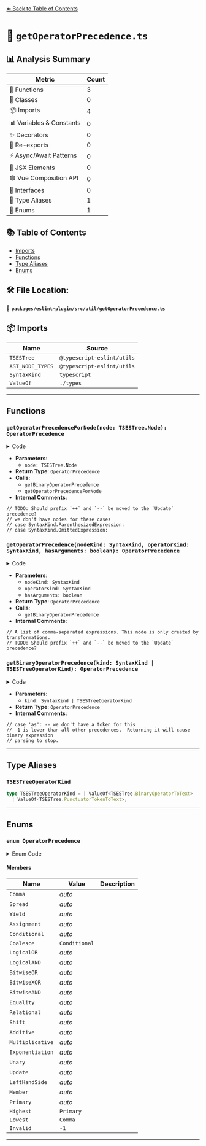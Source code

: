 [⬅️ Back to Table of Contents](../../../../index.md)

# 📄 `getOperatorPrecedence.ts`

## 📊 Analysis Summary

| Metric | Count |
|--------|-------|
| 🔧 Functions | 3 |
| 🧱 Classes | 0 |
| 📦 Imports | 4 |
| 📊 Variables & Constants | 0 |
| ✨ Decorators | 0 |
| 🔄 Re-exports | 0 |
| ⚡ Async/Await Patterns | 0 |
| 💠 JSX Elements | 0 |
| 🟢 Vue Composition API | 0 |
| 📐 Interfaces | 0 |
| 📑 Type Aliases | 1 |
| 🎯 Enums | 1 |

## 📚 Table of Contents

- [Imports](#imports)
- [Functions](#functions)
- [Type Aliases](#type-aliases)
- [Enums](#enums)

## 🛠️ File Location:
📂 **`packages/eslint-plugin/src/util/getOperatorPrecedence.ts`**

## 📦 Imports

| Name | Source |
|------|--------|
| `TSESTree` | `@typescript-eslint/utils` |
| `AST_NODE_TYPES` | `@typescript-eslint/utils` |
| `SyntaxKind` | `typescript` |
| `ValueOf` | `./types` |


---

## Functions

### `getOperatorPrecedenceForNode(node: TSESTree.Node): OperatorPrecedence`

<details><summary>Code</summary>

```ts
export function getOperatorPrecedenceForNode(
  node: TSESTree.Node,
): OperatorPrecedence {
  switch (node.type) {
    case AST_NODE_TYPES.SpreadElement:
    case AST_NODE_TYPES.RestElement:
      return OperatorPrecedence.Spread;

    case AST_NODE_TYPES.YieldExpression:
    case AST_NODE_TYPES.ArrowFunctionExpression:
      return OperatorPrecedence.Yield;

    case AST_NODE_TYPES.ConditionalExpression:
      return OperatorPrecedence.Conditional;

    case AST_NODE_TYPES.SequenceExpression:
      return OperatorPrecedence.Comma;

    case AST_NODE_TYPES.AssignmentExpression:
    case AST_NODE_TYPES.BinaryExpression:
    case AST_NODE_TYPES.LogicalExpression:
      switch (node.operator) {
        case '==':
        case '+=':
        case '-=':
        case '**=':
        case '*=':
        case '/=':
        case '%=':
        case '<<=':
        case '>>=':
        case '>>>=':
        case '&=':
        case '^=':
        case '|=':
        case '||=':
        case '&&=':
        case '??=':
          return OperatorPrecedence.Assignment;

        default:
          return getBinaryOperatorPrecedence(node.operator);
      }

    case AST_NODE_TYPES.TSTypeAssertion:
    case AST_NODE_TYPES.TSNonNullExpression:
    case AST_NODE_TYPES.UnaryExpression:
    case AST_NODE_TYPES.AwaitExpression:
      return OperatorPrecedence.Unary;

    case AST_NODE_TYPES.UpdateExpression:
      // TODO: Should prefix `++` and `--` be moved to the `Update` precedence?
      if (node.prefix) {
        return OperatorPrecedence.Unary;
      }
      return OperatorPrecedence.Update;

    case AST_NODE_TYPES.ChainExpression:
      return getOperatorPrecedenceForNode(node.expression);

    case AST_NODE_TYPES.CallExpression:
      return OperatorPrecedence.LeftHandSide;

    case AST_NODE_TYPES.NewExpression:
      return node.arguments.length > 0
        ? OperatorPrecedence.Member
        : OperatorPrecedence.LeftHandSide;

    case AST_NODE_TYPES.TaggedTemplateExpression:
    case AST_NODE_TYPES.MemberExpression:
    case AST_NODE_TYPES.MetaProperty:
      return OperatorPrecedence.Member;

    case AST_NODE_TYPES.TSAsExpression:
      return OperatorPrecedence.Relational;

    case AST_NODE_TYPES.ThisExpression:
    case AST_NODE_TYPES.Super:
    case AST_NODE_TYPES.Identifier:
    case AST_NODE_TYPES.PrivateIdentifier:
    case AST_NODE_TYPES.Literal:
    case AST_NODE_TYPES.ArrayExpression:
    case AST_NODE_TYPES.ObjectExpression:
    case AST_NODE_TYPES.FunctionExpression:
    case AST_NODE_TYPES.ClassExpression:
    case AST_NODE_TYPES.TemplateLiteral:
    case AST_NODE_TYPES.JSXElement:
    case AST_NODE_TYPES.JSXFragment:
      // we don't have nodes for these cases
      // case SyntaxKind.ParenthesizedExpression:
      // case SyntaxKind.OmittedExpression:
      return OperatorPrecedence.Primary;

    default:
      return OperatorPrecedence.Invalid;
  }
}
```
</details>

- **Parameters**:
  - `node: TSESTree.Node`
- **Return Type**: `OperatorPrecedence`
- **Calls**:
  - `getBinaryOperatorPrecedence`
  - `getOperatorPrecedenceForNode`
- **Internal Comments**:
```
// TODO: Should prefix `++` and `--` be moved to the `Update` precedence?
// we don't have nodes for these cases
// case SyntaxKind.ParenthesizedExpression:
// case SyntaxKind.OmittedExpression:
```

### `getOperatorPrecedence(nodeKind: SyntaxKind, operatorKind: SyntaxKind, hasArguments: boolean): OperatorPrecedence`

<details><summary>Code</summary>

```ts
export function getOperatorPrecedence(
  nodeKind: SyntaxKind,
  operatorKind: SyntaxKind,
  hasArguments?: boolean,
): OperatorPrecedence {
  switch (nodeKind) {
    // A list of comma-separated expressions. This node is only created by transformations.
    case SyntaxKind.CommaListExpression:
      return OperatorPrecedence.Comma;

    case SyntaxKind.SpreadElement:
      return OperatorPrecedence.Spread;

    case SyntaxKind.YieldExpression:
      return OperatorPrecedence.Yield;

    case SyntaxKind.ConditionalExpression:
      return OperatorPrecedence.Conditional;

    case SyntaxKind.BinaryExpression:
      switch (operatorKind) {
        case SyntaxKind.AmpersandAmpersandEqualsToken:
        case SyntaxKind.AmpersandEqualsToken:
        case SyntaxKind.AsteriskAsteriskEqualsToken:
        case SyntaxKind.AsteriskEqualsToken:
        case SyntaxKind.BarBarEqualsToken:
        case SyntaxKind.BarEqualsToken:
        case SyntaxKind.CaretEqualsToken:
        case SyntaxKind.EqualsToken:
        case SyntaxKind.GreaterThanGreaterThanEqualsToken:
        case SyntaxKind.GreaterThanGreaterThanGreaterThanEqualsToken:
        case SyntaxKind.LessThanLessThanEqualsToken:
        case SyntaxKind.MinusEqualsToken:
        case SyntaxKind.PercentEqualsToken:
        case SyntaxKind.PlusEqualsToken:
        case SyntaxKind.QuestionQuestionEqualsToken:
        case SyntaxKind.SlashEqualsToken:
          return OperatorPrecedence.Assignment;

        case SyntaxKind.CommaToken:
          return OperatorPrecedence.Comma;

        default:
          return getBinaryOperatorPrecedence(operatorKind);
      }

    // TODO: Should prefix `++` and `--` be moved to the `Update` precedence?
    case SyntaxKind.TypeAssertionExpression:
    case SyntaxKind.NonNullExpression:
    case SyntaxKind.PrefixUnaryExpression:
    case SyntaxKind.TypeOfExpression:
    case SyntaxKind.VoidExpression:
    case SyntaxKind.DeleteExpression:
    case SyntaxKind.AwaitExpression:
      return OperatorPrecedence.Unary;

    case SyntaxKind.PostfixUnaryExpression:
      return OperatorPrecedence.Update;

    case SyntaxKind.CallExpression:
      return OperatorPrecedence.LeftHandSide;

    case SyntaxKind.NewExpression:
      return hasArguments
        ? OperatorPrecedence.Member
        : OperatorPrecedence.LeftHandSide;

    case SyntaxKind.TaggedTemplateExpression:
    case SyntaxKind.PropertyAccessExpression:
    case SyntaxKind.ElementAccessExpression:
    case SyntaxKind.MetaProperty:
      return OperatorPrecedence.Member;

    case SyntaxKind.AsExpression:
    case SyntaxKind.SatisfiesExpression:
      return OperatorPrecedence.Relational;

    case SyntaxKind.ThisKeyword:
    case SyntaxKind.SuperKeyword:
    case SyntaxKind.Identifier:
    case SyntaxKind.PrivateIdentifier:
    case SyntaxKind.NullKeyword:
    case SyntaxKind.TrueKeyword:
    case SyntaxKind.FalseKeyword:
    case SyntaxKind.NumericLiteral:
    case SyntaxKind.BigIntLiteral:
    case SyntaxKind.StringLiteral:
    case SyntaxKind.ArrayLiteralExpression:
    case SyntaxKind.ObjectLiteralExpression:
    case SyntaxKind.FunctionExpression:
    case SyntaxKind.ArrowFunction:
    case SyntaxKind.ClassExpression:
    case SyntaxKind.RegularExpressionLiteral:
    case SyntaxKind.NoSubstitutionTemplateLiteral:
    case SyntaxKind.TemplateExpression:
    case SyntaxKind.ParenthesizedExpression:
    case SyntaxKind.OmittedExpression:
    case SyntaxKind.JsxElement:
    case SyntaxKind.JsxSelfClosingElement:
    case SyntaxKind.JsxFragment:
      return OperatorPrecedence.Primary;

    default:
      return OperatorPrecedence.Invalid;
  }
}
```
</details>

- **Parameters**:
  - `nodeKind: SyntaxKind`
  - `operatorKind: SyntaxKind`
  - `hasArguments: boolean`
- **Return Type**: `OperatorPrecedence`
- **Calls**:
  - `getBinaryOperatorPrecedence`
- **Internal Comments**:
```
// A list of comma-separated expressions. This node is only created by transformations.
// TODO: Should prefix `++` and `--` be moved to the `Update` precedence?
```

### `getBinaryOperatorPrecedence(kind: SyntaxKind | TSESTreeOperatorKind): OperatorPrecedence`

<details><summary>Code</summary>

```ts
export function getBinaryOperatorPrecedence(
  kind: SyntaxKind | TSESTreeOperatorKind,
): OperatorPrecedence {
  switch (kind) {
    case '-':
    case '+':
    case SyntaxKind.MinusToken:
    case SyntaxKind.PlusToken:
      return OperatorPrecedence.Additive;

    case '!=':
    case '!==':
    case '==':
    case '===':
    case SyntaxKind.EqualsEqualsEqualsToken:
    case SyntaxKind.EqualsEqualsToken:
    case SyntaxKind.ExclamationEqualsEqualsToken:
    case SyntaxKind.ExclamationEqualsToken:
      return OperatorPrecedence.Equality;

    case '??':
    case SyntaxKind.QuestionQuestionToken:
      return OperatorPrecedence.Coalesce;

    case '*':
    case '/':
    case '%':
    case SyntaxKind.AsteriskToken:
    case SyntaxKind.PercentToken:
    case SyntaxKind.SlashToken:
      return OperatorPrecedence.Multiplicative;

    case '**':
    case SyntaxKind.AsteriskAsteriskToken:
      return OperatorPrecedence.Exponentiation;

    case '&':
    case SyntaxKind.AmpersandToken:
      return OperatorPrecedence.BitwiseAND;

    case '&&':
    case SyntaxKind.AmpersandAmpersandToken:
      return OperatorPrecedence.LogicalAND;

    case '^':
    case SyntaxKind.CaretToken:
      return OperatorPrecedence.BitwiseXOR;

    case '<':
    case '<=':
    case '>':
    case '>=':
    case 'in':
    case 'instanceof':
    case SyntaxKind.AsKeyword:
    case SyntaxKind.GreaterThanEqualsToken:
    case SyntaxKind.GreaterThanToken:
    case SyntaxKind.InKeyword:
    case SyntaxKind.InstanceOfKeyword:
    case SyntaxKind.LessThanEqualsToken:
    case SyntaxKind.LessThanToken:
      // case 'as': -- we don't have a token for this
      return OperatorPrecedence.Relational;

    case '<<':
    case '>>':
    case '>>>':
    case SyntaxKind.GreaterThanGreaterThanGreaterThanToken:
    case SyntaxKind.GreaterThanGreaterThanToken:
    case SyntaxKind.LessThanLessThanToken:
      return OperatorPrecedence.Shift;

    case '|':
    case SyntaxKind.BarToken:
      return OperatorPrecedence.BitwiseOR;

    case '||':
    case SyntaxKind.BarBarToken:
      return OperatorPrecedence.LogicalOR;
  }

  // -1 is lower than all other precedences.  Returning it will cause binary expression
  // parsing to stop.
  return -1;
}
```
</details>

- **Parameters**:
  - `kind: SyntaxKind | TSESTreeOperatorKind`
- **Return Type**: `OperatorPrecedence`
- **Internal Comments**:
```
// case 'as': -- we don't have a token for this
// -1 is lower than all other precedences.  Returning it will cause binary expression
// parsing to stop.
```


---

## Type Aliases

### `TSESTreeOperatorKind`

```ts
type TSESTreeOperatorKind = | ValueOf<TSESTree.BinaryOperatorToText>
  | ValueOf<TSESTree.PunctuatorTokenToText>;
```


---

## Enums

### `enum OperatorPrecedence`

<details><summary>Enum Code</summary>

```ts
export enum OperatorPrecedence {
  // Expression:
  //     AssignmentExpression
  //     Expression `,` AssignmentExpression
  Comma,

  // NOTE: `Spread` is higher than `Comma` due to how it is parsed in |ElementList|
  // SpreadElement:
  //     `...` AssignmentExpression
  Spread,

  // AssignmentExpression:
  //     ConditionalExpression
  //     YieldExpression
  //     ArrowFunction
  //     AsyncArrowFunction
  //     LeftHandSideExpression `=` AssignmentExpression
  //     LeftHandSideExpression AssignmentOperator AssignmentExpression
  //
  // NOTE: AssignmentExpression is broken down into several precedences due to the requirements
  //       of the parenthesize rules.

  // AssignmentExpression: YieldExpression
  // YieldExpression:
  //     `yield`
  //     `yield` AssignmentExpression
  //     `yield` `*` AssignmentExpression
  Yield,

  // AssignmentExpression: LeftHandSideExpression `=` AssignmentExpression
  // AssignmentExpression: LeftHandSideExpression AssignmentOperator AssignmentExpression
  // AssignmentOperator: one of
  //     `*=` `/=` `%=` `+=` `-=` `<<=` `>>=` `>>>=` `&=` `^=` `|=` `**=`
  Assignment,

  // NOTE: `Conditional` is considered higher than `Assignment` here, but in reality they have
  //       the same precedence.
  // AssignmentExpression: ConditionalExpression
  // ConditionalExpression:
  //     ShortCircuitExpression
  //     ShortCircuitExpression `?` AssignmentExpression `:` AssignmentExpression
  // ShortCircuitExpression:
  //     LogicalORExpression
  //     CoalesceExpression
  Conditional,

  // CoalesceExpression:
  //     CoalesceExpressionHead `??` BitwiseORExpression
  // CoalesceExpressionHead:
  //     CoalesceExpression
  //     BitwiseORExpression
  Coalesce = Conditional, // NOTE: This is wrong

  // LogicalORExpression:
  //     LogicalANDExpression
  //     LogicalORExpression `||` LogicalANDExpression
  LogicalOR,

  // LogicalANDExpression:
  //     BitwiseORExpression
  //     LogicalANDExpression `&&` BitwiseORExpression
  LogicalAND,

  // BitwiseORExpression:
  //     BitwiseXORExpression
  //     BitwiseORExpression `^` BitwiseXORExpression
  BitwiseOR,

  // BitwiseXORExpression:
  //     BitwiseANDExpression
  //     BitwiseXORExpression `^` BitwiseANDExpression
  BitwiseXOR,

  // BitwiseANDExpression:
  //     EqualityExpression
  //     BitwiseANDExpression `^` EqualityExpression
  BitwiseAND,

  // EqualityExpression:
  //     RelationalExpression
  //     EqualityExpression `==` RelationalExpression
  //     EqualityExpression `!=` RelationalExpression
  //     EqualityExpression `===` RelationalExpression
  //     EqualityExpression `!==` RelationalExpression
  Equality,

  // RelationalExpression:
  //     ShiftExpression
  //     RelationalExpression `<` ShiftExpression
  //     RelationalExpression `>` ShiftExpression
  //     RelationalExpression `<=` ShiftExpression
  //     RelationalExpression `>=` ShiftExpression
  //     RelationalExpression `instanceof` ShiftExpression
  //     RelationalExpression `in` ShiftExpression
  //     [+TypeScript] RelationalExpression `as` Type
  Relational,

  // ShiftExpression:
  //     AdditiveExpression
  //     ShiftExpression `<<` AdditiveExpression
  //     ShiftExpression `>>` AdditiveExpression
  //     ShiftExpression `>>>` AdditiveExpression
  Shift,

  // AdditiveExpression:
  //     MultiplicativeExpression
  //     AdditiveExpression `+` MultiplicativeExpression
  //     AdditiveExpression `-` MultiplicativeExpression
  Additive,

  // MultiplicativeExpression:
  //     ExponentiationExpression
  //     MultiplicativeExpression MultiplicativeOperator ExponentiationExpression
  // MultiplicativeOperator: one of `*`, `/`, `%`
  Multiplicative,

  // ExponentiationExpression:
  //     UnaryExpression
  //     UpdateExpression `**` ExponentiationExpression
  Exponentiation,

  // UnaryExpression:
  //     UpdateExpression
  //     `delete` UnaryExpression
  //     `void` UnaryExpression
  //     `typeof` UnaryExpression
  //     `+` UnaryExpression
  //     `-` UnaryExpression
  //     `~` UnaryExpression
  //     `!` UnaryExpression
  //     AwaitExpression
  // UpdateExpression:            // TODO: Do we need to investigate the precedence here?
  //     `++` UnaryExpression
  //     `--` UnaryExpression
  Unary,

  // UpdateExpression:
  //     LeftHandSideExpression
  //     LeftHandSideExpression `++`
  //     LeftHandSideExpression `--`
  Update,

  // LeftHandSideExpression:
  //     NewExpression
  //     CallExpression
  // NewExpression:
  //     MemberExpression
  //     `new` NewExpression
  LeftHandSide,

  // CallExpression:
  //     CoverCallExpressionAndAsyncArrowHead
  //     SuperCall
  //     ImportCall
  //     CallExpression Arguments
  //     CallExpression `[` Expression `]`
  //     CallExpression `.` IdentifierName
  //     CallExpression TemplateLiteral
  // MemberExpression:
  //     PrimaryExpression
  //     MemberExpression `[` Expression `]`
  //     MemberExpression `.` IdentifierName
  //     MemberExpression TemplateLiteral
  //     SuperProperty
  //     MetaProperty
  //     `new` MemberExpression Arguments
  Member,

  // TODO: JSXElement?
  // PrimaryExpression:
  //     `this`
  //     IdentifierReference
  //     Literal
  //     ArrayLiteral
  //     ObjectLiteral
  //     FunctionExpression
  //     ClassExpression
  //     GeneratorExpression
  //     AsyncFunctionExpression
  //     AsyncGeneratorExpression
  //     RegularExpressionLiteral
  //     TemplateLiteral
  //     CoverParenthesizedExpressionAndArrowParameterList
  Primary,

  Highest = Primary,
  Lowest = Comma,
  // -1 is lower than all other precedences. Returning it will cause binary expression
  // parsing to stop.
  Invalid = -1,
}
```
</details>

#### Members

| Name | Value | Description |
|------|-------|-------------|
| `Comma` | *auto* |  |
| `Spread` | *auto* |  |
| `Yield` | *auto* |  |
| `Assignment` | *auto* |  |
| `Conditional` | *auto* |  |
| `Coalesce` | `Conditional` |  |
| `LogicalOR` | *auto* |  |
| `LogicalAND` | *auto* |  |
| `BitwiseOR` | *auto* |  |
| `BitwiseXOR` | *auto* |  |
| `BitwiseAND` | *auto* |  |
| `Equality` | *auto* |  |
| `Relational` | *auto* |  |
| `Shift` | *auto* |  |
| `Additive` | *auto* |  |
| `Multiplicative` | *auto* |  |
| `Exponentiation` | *auto* |  |
| `Unary` | *auto* |  |
| `Update` | *auto* |  |
| `LeftHandSide` | *auto* |  |
| `Member` | *auto* |  |
| `Primary` | *auto* |  |
| `Highest` | `Primary` |  |
| `Lowest` | `Comma` |  |
| `Invalid` | `-1` |  |


---